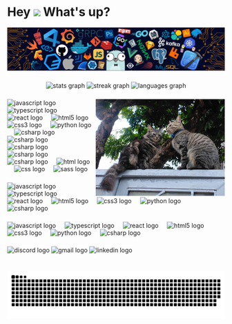 <h1 align="left">Hey <img src="https://emojis.slackmojis.com/emojis/images/1577305505/7373/hand_wave.gif?1577305505" width="50" /> What's up?</h1>

<img src="./assets/header_.png" />

###

<div align="center">
  <img src="https://github-readme-stats.vercel.app/api?username=linhnvh15vn&hide_title=false&hide_rank=false&show_icons=true&include_all_commits=true&count_private=true&disable_animations=false&theme=dracula&locale=en&hide_border=false" height="150" alt="stats graph"  />
  <img src="https://streak-stats.demolab.com?user=linhnvh15vn&locale=en&mode=daily&theme=dracula&hide_border=false&border_radius=5" height="150" alt="streak graph"  />
  <img src="https://github-readme-stats.vercel.app/api/top-langs?username=linhnvh15vn&locale=en&hide_title=false&layout=compact&card_width=320&langs_count=5&theme=dracula&hide_border=false" height="150" alt="languages graph"  />
</div>

###

<img align="right" height="224" src="./assets/cat_2.jpg"  />

###

<div align="left">
  <img src="https://cdn.svgporn.com/logos/javascript.svg" height="30" alt="javascript logo"  />
  <img width="12" />
  <img src="https://cdn.svgporn.com/logos/typescript-icon.svg" height="30" alt="typescript logo"  />
  <img width="12" />
  <img src="https://cdn.svgporn.com/logos/nextjs-icon.svg" height="30" alt="react logo"  />
  <img width="12" />
  <img src="https://cdn.svgporn.com/logos/react.svg" height="30" alt="html5 logo"  />
  <img width="12" />
  <img src="https://cdn.svgporn.com/logos/react-query-icon.svg" height="30" alt="css3 logo"  />
  <img width="12" />
  <img src="https://cdn.svgporn.com/logos/zod.svg" height="30" alt="python logo"  />
  <img width="12" />
  <img src="https://cdn.svgporn.com/logos/tailwindcss-icon.svg" height="30" alt="csharp logo"  />
  <img width="12" />
  <img src="https://cdn.svgporn.com/logos/bootstrap.svg" height="30" alt="csharp logo"  />
  <img width="12" />
  <img src="https://cdn.svgporn.com/logos/headlessui-icon.svg" height="30" alt="csharp logo"  />
  <img width="12" />
  <img src="https://cdn.svgporn.com/logos/ant-design.svg" height="30" alt="csharp logo"  />
  <img width="12" />
  <img src="https://cdn.svgporn.com/logos/material-ui.svg" height="30" alt="csharp logo"  />
  <img width="12" />
  <img src="https://cdn.svgporn.com/logos/html-5.svg" height="30" alt="html logo"  />
  <img width="12" />
  <img src="https://cdn.svgporn.com/logos/css-3.svg" height="30" alt="css logo"  />
  <img width="12" />
  <img src="https://cdn.svgporn.com/logos/sass.svg" height="30" alt="sass logo"  />
</div>

###

<div align="left">
  <img src="https://cdn.svgporn.com/logos/nodejs-icon-alt.svg" height="30" alt="javascript logo"  />
  <img width="12" />
  <img src="https://cdn.svgporn.com/logos/nestjs.svg" height="30" alt="typescript logo"  />
  <img width="12" />
  <img src="https://cdn.svgporn.com/logos/mongodb-icon.svg" height="30" alt="react logo"  />
  <img width="12" />
  <img src="https://cdn.svgporn.com/logos/postgresql.svg" height="30" alt="html5 logo"  />
  <img width="12" />
  <img src="https://cdn.svgporn.com/logos/jwt-icon.svg" height="30" alt="css3 logo"  />
  <img width="12" />
  <img src="https://cdn.svgporn.com/logos/dotnet.svg" height="30" alt="python logo"  />
  <img width="12" />
  <img src="https://cdn.svgporn.com/logos/laravel.svg" height="30" alt="csharp logo"  />
</div>

###

<div align="left">
  <img src="https://cdn.svgporn.com/logos/visual-studio-code.svg" height="30" alt="javascript logo"  />
  <img width="12" />
  <img src="https://cdn.svgporn.com/logos/visual-studio.svg" height="30" alt="typescript logo"  />
  <img width="12" />
  <img src="https://cdn.svgporn.com/logos/postman-icon.svg" height="30" alt="react logo"  />
  <img width="12" />
  <img src="https://cdn.svgporn.com/logos/yarn.svg" height="30" alt="html5 logo"  />
  <img width="12" />
  <img src="https://cdn.svgporn.com/logos/pnpm.svg" height="30" alt="css3 logo"  />
  <img width="12" />
  <img src="https://cdn.svgporn.com/logos/npm-icon.svg" height="30" alt="python logo"  />
  <img width="12" />
  <img src="https://cdn.svgporn.com/logos/vitejs.svg" height="30" alt="csharp logo"  />
</div>

###

<div align="left">
  <img src="https://img.shields.io/static/v1?message=Discord&logo=discord&label=&color=7289DA&logoColor=white&labelColor=&style=for-the-badge" height="35" alt="discord logo"  />
  <img src="https://img.shields.io/static/v1?message=Gmail&logo=gmail&label=&color=D14836&logoColor=white&labelColor=&style=for-the-badge" height="35" alt="gmail logo"  />
  <img src="https://img.shields.io/static/v1?message=LinkedIn&logo=linkedin&label=&color=0077B5&logoColor=white&labelColor=&style=for-the-badge" height="35" alt="linkedin logo"  />
</div>

###

<br clear="both">

<picture>
  <source media="(prefers-color-scheme: dark)" srcset="https://raw.githubusercontent.com/linhnvh15vn/linhnvh15vn/output/github-contribution-grid-snake-dark.svg">
  <source media="(prefers-color-scheme: light)" srcset="https://raw.githubusercontent.com/linhnvh15vn/linhnvh15vn/output/github-contribution-grid-snake.svg">
  <img alt="github contribution grid snake animation" src="https://raw.githubusercontent.com/linhnvh15vn/linhnvh15vn/output/github-contribution-grid-snake.svg">
</picture>

###
